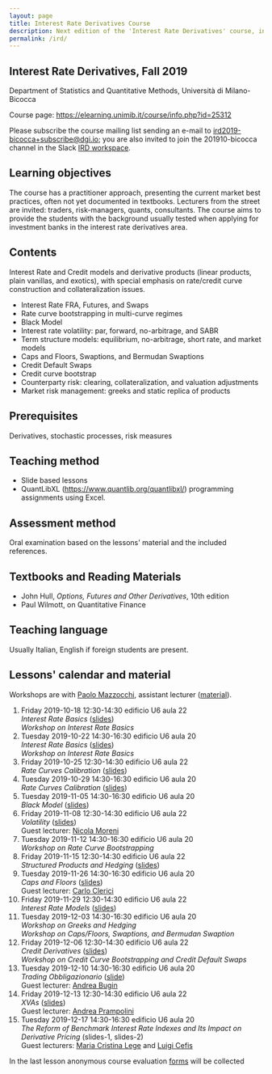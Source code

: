```yaml
---
layout: page
title: Interest Rate Derivatives Course
description: Next edition of the 'Interest Rate Derivatives' course, including slides.
permalink: /ird/
---
```


## Interest Rate Derivatives, Fall 2019

Department of Statistics and Quantitative Methods, Università di Milano-Bicocca

Course page: <https://elearning.unimib.it/course/info.php?id=25312>  

Please subscribe the course mailing list sending an e-mail to
[ird2019-bicocca+subscribe@dgi.io](mailto:ird2019-bicocca+subscribe@dgi.io);
you are also invited to join the 201910-bicocca channel in the Slack [IRD workspace](https://join.slack.com/t/ird-bicocca/signup).

## Learning objectives

The course has a practitioner approach, presenting the current market best practices, often not yet documented in textbooks. Lecturers from the street are invited: traders, risk-managers, quants, consultants. The course aims to provide the students with the background usually tested when applying for investment banks in the interest rate derivatives area.

## Contents

Interest Rate and Credit models and derivative products (linear products, plain vanillas, and exotics), with special emphasis on rate/credit curve construction and collateralization issues.

- Interest Rate FRA, Futures, and Swaps
- Rate curve bootstrapping in multi-curve regimes
- Black Model
- Interest rate volatility: par, forward, no-arbitrage, and SABR
- Term structure models: equilibrium, no-arbitrage, short rate, and market models
- Caps and Floors, Swaptions, and Bermudan Swaptions
- Credit Default Swaps
- Credit curve bootstrap
- Counterparty risk: clearing, collateralization, and valuation adjustments
- Market risk management: greeks and static replica of products

## Prerequisites

Derivatives, stochastic processes, risk measures

## Teaching method

- Slide based lessons
- QuantLibXL ([<https://www.quantlib.org/quantlibxl/>](<https://www.quantlib.org/quantlibxl/>)) programming assignments using Excel.

## Assessment method

Oral examination based on the lessons' material and the included references.

## Textbooks and Reading Materials

- John Hull, _Options, Futures and Other Derivatives_, 10th edition
- Paul Wilmott, on Quantitative Finance

## Teaching language

Usually Italian, English if foreign students are present.

## Lessons' calendar and material

Workshops are with [Paolo Mazzocchi](https://www.linkedin.com/in/paolo-mazzocchi-6672a591/),
assistant lecturer ([material](https://drive.google.com/drive/folders/188zJ7Oiz8A05BnMTNmYpKxMwXImOpPw1)).

01. Friday 2019-10-18 12:30-14:30 edificio U6 aula 22  
    _Interest Rate Basics_ ([slides](https://speakerdeck.com/nando1970/interest-rate-basics))  
    _Workshop on Interest Rate Basics_
01. Tuesday 2019-10-22 14:30-16:30 edificio U6 aula 20  
    _Interest Rate Basics_ ([slides](https://speakerdeck.com/nando1970/interest-rate-basics))  
    _Workshop on Interest Rate Basics_
01. Friday 2019-10-25 12:30-14:30 edificio U6 aula 22  
    _Rate Curves Calibration_ ([slides](https://speakerdeck.com/nando1970/rate-curves-calibration))
01. Tuesday 2019-10-29 14:30-16:30 edificio U6 aula 20  
    _Rate Curves Calibration_ ([slides](https://speakerdeck.com/nando1970/rate-curves-calibration))
01. Tuesday 2019-11-05 14:30-16:30 edificio U6 aula 20  
    _Black Model_ ([slides](https://www.dropbox.com/s/0rzl7wyzauxg34p/20181115%20Black%20Model.pdf?dl=0))
01. Friday 2019-11-08 12:30-14:30 edificio U6 aula 22  
    _Volatility_ ([slides](https://www.dropbox.com/s/q4kc6t90sp19yim/20181115%20Moreni%20Volatility.pdf?dl=0))  
    Guest lecturer: [Nicola Moreni](https://www.linkedin.com/in/nicola-moreni-a636a7/)
01. Tuesday 2019-11-12 14:30-16:30 edificio U6 aula 20  
    _Workshop on Rate Curve Bootstrapping_
01. Friday 2019-11-15 12:30-14:30 edificio U6 aula 22  
    _Structured Products and Hedging_ ([slides](https://drive.google.com/file/d/1BToPmMpV0qrcdpzurjtTfQ9HQk_9Nico/view?usp=sharing))  
01. Tuesday 2019-11-26 14:30-16:30 edificio U6 aula 20  
    _Caps and Floors_ ([slides](https://drive.google.com/file/d/1U1QreepeVdf3DkSFvbd_diqP7NomUrCS/view))  
    Guest lecturer: [Carlo Clerici](https://www.linkedin.com/in/carlo-clerici-8443375/)
01. Friday 2019-11-29 12:30-14:30 edificio U6 aula 22  
    _Interest Rate Models_ ([slides](https://www.dropbox.com/s/uelte1lvn3uqnea/20181220%20Interest%20Rate%20Models.pdf?dl=0))  
01. Tuesday 2019-12-03 14:30-16:30 edificio U6 aula 20  
    _Workshop on Greeks and Hedging_  
    _Workshop on Caps/Floors, Swaptions, and Bermudan Swaption_  
01. Friday 2019-12-06 12:30-14:30 edificio U6 aula 22  
    _Credit Derivatives_ ([slides](https://www.dropbox.com/s/dcqb23wer56wb44/20181108%20Credit%20Risk.pdf?dl=0))  
    _Workshop on Credit Curve Bootstrapping and Credit Default Swaps_
01. Tuesday 2019-12-10 14:30-16:30 edificio U6 aula 20  
    _Trading Obbligazionario_ ([slide](https://drive.google.com/open?id=1AE4v_KuQC6Btg28aLii4mhXMCqXQtOWQ))  
    Guest lecturer: [Andrea Bugin](https://www.linkedin.com/in/andrea-bugin-a326715)
01. Friday 2019-12-13 12:30-14:30 edificio U6 aula 22  
    _XVAs_ ([slides](https://www.dropbox.com/s/gyzmm2ao9alu8id/20181108%20intro-xva-prampolini-18.pdf?dl=0))  
    Guest lecturer: [Andrea Prampolini](https://www.linkedin.com/in/andrea-prampolini-68a44010/)
01. Tuesday 2019-12-17 14:30-16:30 edificio U6 aula 20  
    _The Reform of Benchmark Interest Rate Indexes and Its Impact on Derivative Pricing_ (slides-1, slides-2)  
    Guest lecturers: [Maria Cristina Lege](https://www.linkedin.com/in/maria-cristina-lege-8b85a2144) and [Luigi Cefis](https://www.linkedin.com/in/luigicefis/)

In the last lesson anonymous course evaluation [forms](https://www.dropbox.com/s/95o6sglk70oz41u/20190110%20Course%20Valuation%20Form.docx?dl=0) will be collected
